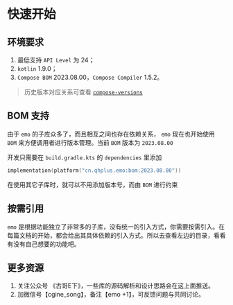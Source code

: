 # 快速开始

## 环境要求

1. 最低支持 `API Level` 为 24；
2. `kotlin` 1.9.0；
3. `Compose BOM` 2023.08.00，`Compose Compiler` 1.5.2。

>历史版本对应关系可查看 [`compose-versions`](https://github.com/cgspine/emo-public#compose-versions)

## BOM 支持

由于 `emo` 的子库众多了，而且相互之间也存在依赖关系， `emo` 现在也开始使用 `BOM` 来方便调用者进行版本管理。当前 `BOM` 版本为 `2023.08.00`

开发只需要在 `build.gradle.kts` 的 `dependencies` 里添加

```kts
implementation(platform("cn.qhplus.emo:bom:2023.08.00"))
```

在使用其它子库时，就可以不用添加版本号，而由 `BOM` 进行约束

## 按需引用

`emo` 是根据功能独立了非常多的子库，没有统一的引入方式，你需要按需引入。在每篇文档的开始，都会给出其具体依赖的引入方式。所以去查看左边的目录，看看有没有自己想要的功能吧。


## 更多资源

1. 关注公众号 《古哥E下》，一些库的源码解析和设计思路会在这上面推送。
2. 加微信号【cgine_song】，备注【emo +1】，可反馈问题与共同讨论。


